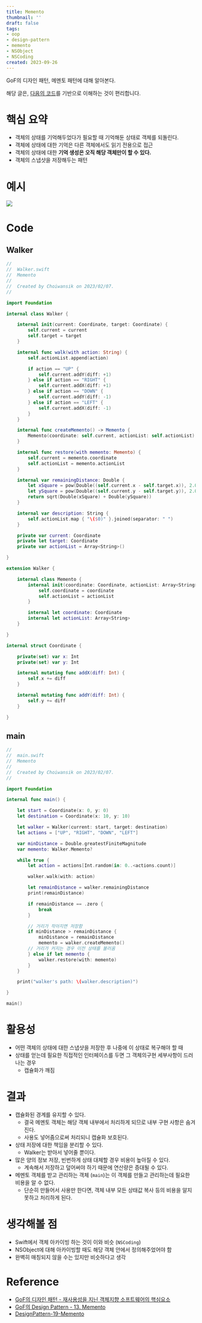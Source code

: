 ```yaml
---
title: Memento
thumbnail: ''
draft: false
tags:
- oop
- design-pattern
- memento
- NSObject
- NSCoding
created: 2023-09-26
---
```


GoF의 디자인 패턴, 메멘토 패턴에 대해 알아본다.

해당 글은, [다음의 코드](https://github.com/wansook0316/DesignPattern-19-Memento)를 기반으로 이해하는 것이 편리합니다.

# 핵심 요약

* 객체의 상태를 기억해두었다가 필요할 때 기억해둔 상태로 객체를 되돌린다.
* 객체에 상태에 대한 기억은 다른 객체에서도 읽기 전용으로 접근
* 객체의 상태에 대한 **기억 생성은 오직 해당 객체만이 할 수 있다.**
* 객체의 스냅샷을 저장해두는 패턴

# 예시

![](DesignPattern_21_Memento_0.png)

# Code

## Walker

````swift
//
//  Walker.swift
//  Memento
//
//  Created by Choiwansik on 2023/02/07.
//

import Foundation

internal class Walker {

    internal init(current: Coordinate, target: Coordinate) {
        self.current = current
        self.target = target
    }

    internal func walk(with action: String) {
        self.actionList.append(action)

        if action == "UP" {
            self.current.addY(diff: +1)
        } else if action == "RIGHT" {
            self.current.addX(diff: +1)
        } else if action == "DOWN" {
            self.current.addY(diff: -1)
        } else if action == "LEFT" {
            self.current.addX(diff: -1)
        }
    }

    internal func createMemento() -> Memento {
        Memento(coordinate: self.current, actionList: self.actionList)
    }

    internal func restore(with memento: Memento) {
        self.current = memento.coordinate
        self.actionList = memento.actionList
    }

    internal var remainingDistance: Double {
        let xSquare = pow(Double((self.current.x - self.target.x)), 2.0)
        let ySquare = pow(Double((self.current.y - self.target.y)), 2.0)
        return sqrt(Double(xSquare) + Double(ySquare))
    }

    internal var description: String {
        self.actionList.map { "\($0)" }.joined(separator: " ")
    }

    private var current: Coordinate
    private let target: Coordinate
    private var actionList = Array<String>()

}

extension Walker {

    internal class Memento {
        internal init(coordinate: Coordinate, actionList: Array<String>) {
            self.coordinate = coordinate
            self.actionList = actionList
        }

        internal let coordinate: Coordinate
        internal let actionList: Array<String>
    }

}

internal struct Coordinate {

    private(set) var x: Int
    private(set) var y: Int

    internal mutating func addX(diff: Int) {
        self.x += diff
    }

    internal mutating func addY(diff: Int) {
        self.y += diff
    }

}

````

## main

````swift
//
//  main.swift
//  Memento
//
//  Created by Choiwansik on 2023/02/07.
//

import Foundation

internal func main() {

    let start = Coordinate(x: 0, y: 0)
    let destination = Coordinate(x: 10, y: 10)

    let walker = Walker(current: start, target: destination)
    let actions = ["UP", "RIGHT", "DOWN", "LEFT"]

    var minDistance = Double.greatestFiniteMagnitude
    var memento: Walker.Memento?

    while true {
        let action = actions[Int.random(in: 0..<actions.count)]

        walker.walk(with: action)

        let remainDistance = walker.remainingDistance
        print(remainDistance)

        if remainDistance == .zero {
            break
        }

        // 거리가 작아지면 저장함
        if minDistance > remainDistance {
            minDistance = remainDistance
            memento = walker.createMemento()
        // 거리가 커지는 경우 이전 상태를 불러옴
        } else if let memento {
            walker.restore(with: memento)
        }
    }

    print("walker's path: \(walker.description)")

}

main()
````

# 활용성

* 어떤 객체의 상태에 대한 스냅샷을 저장한 후 나중에 이 상태로 복구해야 할 때
* 상태를 얻는데 필요한 직접적인 인터페이스를 두면 그 객체의구현 세부사항이 드러나는 경우
  * 캡슐화가 깨짐

# 결과

* 캡슐화된 경계를 유지할 수 있다.
  * 결국 메멘토 객체는 해당 객체 내부에서 처리하게 되므로 내부 구현 사항은 숨겨진다.
  * 사용도 넣어줌으로써 처리되니 캡슐화 보호된다.
* 상태 저장에 대한 책임을 분리할 수 있다.
  * Walker는 받아서 넣어줄 뿐이다.
* 많은 양의 정보 저장, 빈번하게 상태 대체할 경우 비용이 높아질 수 있다.
  * 계속해서 저장하고 덮어써야 하기 때문에 연산량은 증대될 수 있다.
* 메멘토 객체를 받고 관리하는 객체 (`main`)는 이 객체를 만들고 관리하는데 필요한 비용을 알 수 없다.
  * 단순히 만들어서 사용만 한다면, 객체 내부 모든 상태값 복사 등의 비용을 알지못하고 처리하게 된다.

# 생각해볼 점

* Swift에서 객체 아카이빙 하는 것이 이와 비슷 (`NSCoding`)
* NSObject에 대해 아카이빙할 때도 해당 객체 안에서 정의해주었어야 함
* 완벽히 매칭되지 않을 수는 있지만 비슷하다고 생각

# Reference

* [GoF의 디자인 패턴 - 재사용성을 지닌 객체지향 소프트웨어의 핵심요소](http://www.yes24.com/Product/Goods/17525598)
* [GoF의 Design Pattern - 13. Memento](https://www.youtube.com/watch?v=l8SfShTTiNY&list=PLe6NQuuFBu7FhPfxkjDd2cWnTy2y_w_jZ&index=13)
* [DesignPattern-19-Memento](https://github.com/wansook0316/DesignPattern-19-Memento)
